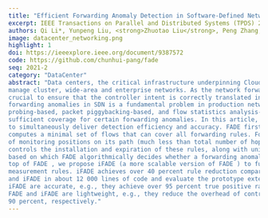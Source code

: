```yaml
---
title: "Efficient Forwarding Anomaly Detection in Software-Defined Networks"
excerpt: IEEE Transactions on Parallel and Distributed Systems (TPDS) 2021
authors: Qi Li*, Yunpeng Liu, <strong>Zhuotao Liu</strong>, Peng Zhang, Chunhui Pang
image: datacenter_networking.png
highlight: 1
doi: https://ieeexplore.ieee.org/document/9387572
code: https://github.com/chunhui-pang/fade
seq: 2021-2
category: "DataCenter"
abstract: "Data centers, the critical infrastructure underpinning Cloud computing, often employ Software-Defined Networks (SDN) to
manage cluster, wide-area and enterprise networks. As the network forwarding in SDN is dynamically programmed by controllers, it is
crucial to ensure that the controller intent is correctly translated into underlying forwarding rules. Therefore, detecting and locating
forwarding anomalies in SDN is a fundamental problem in production networks. Existing research proposals, roughly categorized into
probing-based, packet piggybacking-based, and flow statistics analysis-based, either impose significant overhead or do not provide
sufficient coverage for certain forwarding anomalies. In this article, we propose FADE , a controllable and passive measuring scheme
to simultaneously deliver detection efficiency and accuracy. FADE first analyzes the entire network topology and flow rules, and then
computes a minimal set of flows that can cover all forwarding rules. For each selected network flow, FADE decides the optimal number
of monitoring positions on its path (much less than total number of hops), and installs dedicated rules to collect flow statistics. FADE
controls the installation and expiration of these rules, along with unique flow labels, to guarantee the accuracy of collected statistics,
based on which FADE algorithmically decides whether a forwarding anomaly is detected, and if so it further locates the anomaly. On
top of FADE , we propose iFADE (a more scalable version of FADE ) to further optimize the usage and deployment of dedicated
measurement rules. iFADE achieves over 40 percent rule reduction compared with FADE . We implement a prototype of both FADE
and iFADE in about 12 000 lines of code and evaluate the prototype extensively. The experiment results demonstrate ðiÞ FADE and
iFADE are accurate, e.g., they achieve over 95 percent true positive rate and 99 percent true negative rate in anomaly detection; ðiiÞ
FADE and iFADE are lightweight, e.g., they reduce the overhead of control messages compared with state-of-the-art by about 50 and
90 percent, respectively."
---
```

